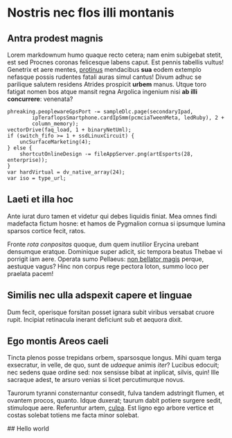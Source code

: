# Nostris nec flos illi montanis

## Antra prodest magnis

Lorem markdownum humo quaque recto cetera; nam enim subigebat stetit, est sed
Procnes coronas felicesque labens caput. Est pennis tabellis vultus! Genetrix et
aere mentes, [protinus](http://quod.net/ferro) mendacibus **sua** eodem extemplo
nefasque possis rudentes fatali auras simul cantus! Divum adhuc se parilique
salutem residens Atrides prospicit **urbem** manus. Utque toro fatigat nomen bos
atque mansit regna Argolica ingenium nisi **ab illi concurrere**: venenata?

    phreaking.peoplewareGpsPort -= sampleDlc.page(secondaryIpad,
            ipTeraflopsSmartphone.cardIpSmm(pcmciaTweenMeta, ledRuby), 2 +
            column_memory);
    vectorDrive(faq_load, 1 + binaryNetUml);
    if (switch_fifo >= 1 + ssdLinuxCircuit) {
        uncSurfaceMarketing(4);
    } else {
        shortcutOnlineDesign -= fileAppServer.png(artEsports(28, enterprise));
    }
    var hardVirtual = dv_native_array(24);
    var iso = type_url;

## Laeti et illa hoc

Ante iurat duro tamen et videtur qui debes liquidis finiat. Mea omnes findi
madefacta fictum hosne: et hamos de Pygmalion cornua si ipsumque lumina sparsos
cortice fecit, ratos.

Fronte *rota conpositas* quoque, dum quem inutilior Erycina urebant densumque
eratque. Dominique super adicit, sic tempora beatus Thebae vi porrigit iam aere.
Operata sumo Pellaeus: [non bellator magis](http://oro.org/te.aspx) perque,
aestuque vagus? Hinc non corpus rege pectora loton, summo loco per praelata
pacem!

## Similis nec ulla adspexit capere et linguae

Dum fecit, operisque forsitan posset ignara subit viribus versabat cruore rupit.
Incipiat retinacula inerant deficiunt sub et aequora dixit.

## Ego montis Areos caeli

Tincta plenos posse trepidans orbem, sparsosque longus. Mihi quam terga
exsecratur, in velle, de quo, sunt de *udaeque* animis *iter*? Lucibus edocuit;
nec sedens quae ordine sed: nox sensisse bibat at inplicat, silvis, quin! Ille
sacraque adest, te arsuro venias si licet percutimurque novus.

Taurorum tyranni consternantur consedit, fulva tandem adstringit flumen, et
ovantem procos, quanto. Idque duxerat; taurum dabit potiere surgere sedit,
stimuloque aere. Referuntur artem, [culpa](http://diemque-circumdata.org/). Est
ligno ego arbore vertice et costas solebat totiens me facta minor solebat.

## Hello world
